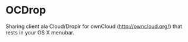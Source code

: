 OCDrop
======

Sharing client ala Cloud/Droplr for ownCloud (http://owncloud.org/) that rests in your OS X menubar.
